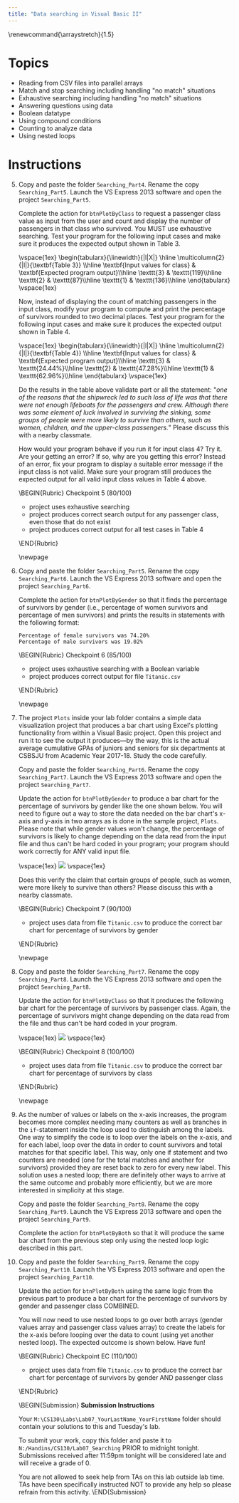 ```yaml
---
title: "Data searching in Visual Basic II"
---
```


\renewcommand{\arraystretch}{1.5}

# Topics
* Reading from CSV files into parallel arrays
* Match and stop searching including handling "no match" situations
* Exhaustive searching including handling "no match" situations
* Answering questions using data
* Boolean datatype
* Using compound conditions
* Counting to analyze data
* Using nested loops

# Instructions
5. Copy and paste the folder `Searching_Part4`. Rename the copy
   `Searching_Part5`. Launch the VS Express 2013 software and open the project
   `Searching_Part5`.

   Complete the action for `btnPlotByClass` to request a passenger class value
   as input from the user and count and display the number of passengers in that
   class who survived. You MUST use exhaustive searching. Test your program for
   the following input cases and make sure it produces the expected output shown
   in Table 3.

   \vspace{1ex}
   \begin{tabularx}{\linewidth}{|l|X|}
    \hline
    \multicolumn{2}{|l|}{\textbf{Table 3}}
    \\\hline
    \textbf{Input values for class} & \textbf{Expected program output}\\\hline
    \texttt{3} & \texttt{119}\\\hline
    \texttt{2} & \texttt{87}\\\hline
    \texttt{1} & \texttt{136}\\\hline
   \end{tabularx}
   \vspace{1ex}

   Now, instead of displaying the count of matching passengers in the input
   class, modify your program to compute and print the percentage of survivors
   rounded to two decimal places. Test your program for the following input
   cases and make sure it produces the expected output shown in Table 4.

   \vspace{1ex}
   \begin{tabularx}{\linewidth}{|l|X|}
    \hline
    \multicolumn{2}{|l|}{\textbf{Table 4}}
    \\\hline
    \textbf{Input values for class} &
      \textbf{Expected program output}\\\hline 
    \texttt{3} & \texttt{24.44\%}\\\hline
    \texttt{2} & \texttt{47.28\%}\\\hline
    \texttt{1} & \texttt{62.96\%}\\\hline
   \end{tabularx}
   \vspace{1ex}

   Do the results in the table above validate part or all the statement: "*one
   of the reasons that the shipwreck led to such loss of life was that there
   were not enough lifeboats for the passengers and crew. Although there was
   some element of luck involved in surviving the sinking, some groups of people
   were more likely to survive than others, such as women, children, and the
   upper-class passengers.*" Please discuss this with a nearby classmate.

   How would your program behave if you run it for input class 4? Try it. Are
   your getting an error? If so, why are you getting this error? Instead of an
   error, fix your program to display a suitable error message if the input
   class is not valid. Make sure your program still produces the expected output
   for all valid input class values in Table 4 above.

   \BEGIN{Rubric}
   Checkpoint 5 (80/100)
   * project uses exhaustive searching
   * project produces correct search output for any passenger class, even those
     that do not exist
   * project produces correct output for all test cases in Table 4

   \END{Rubric}

   \newpage

1. Copy and paste the folder `Searching_Part5`. Rename the copy
   `Searching_Part6`. Launch the VS Express 2013 software and open the project
   `Searching_Part6`.

   Complete the action for `btnPlotByGender` so that it finds the percentage of
   survivors by gender (i.e., percentage of women survivors and percentage of
   men survivors) and prints the results in statements with the following
   format:

   ```
   Percentage of female survivors was 74.20%
   Percentage of male survivors was 19.02%
   ```

   \BEGIN{Rubric}
   Checkpoint 6 (85/100)
   * project uses exhaustive searching with a Boolean variable
   * project produces correct output for file `Titanic.csv`

   \END{Rubric}

   \newpage

1. The project `Plots` inside your lab folder contains a simple data
   visualization project that produces a bar chart using Excel's plotting
   functionality from within a Visual Basic project. Open this project and run
   it to see the output it produces&mdash;by the way, this is the actual average
   cumulative GPAs of juniors and seniors for six departments at CSBSJU from
   Academic Year 2017-18.  Study the code carefully.

   Copy and paste the folder `Searching_Part6`. Rename the copy
   `Searching_Part7`. Launch the VS Express 2013 software and open the project
   `Searching_Part7`.

   Update the action for `btnPlotByGender` to produce a bar chart for the
   percentage of survivors by gender like the one shown below. You will need to
   figure out a way to store the data needed on the bar chart's x-axis and
   y-axis in two arrays as is done in the sample project, `Plots`. Please note
   that while gender values won't change, the percentage of survivors is likely
   to change depending on the data read from the input file and thus can't be
   hard coded in your program; your program should work correctly for ANY valid
   input file.

   \vspace{1ex}
   ![](pic1.png)
   \vspace{1ex}

   Does this verify the claim that certain groups of people, such as women, were
   more likely to survive than others? Please discuss this with a nearby
   classmate.

   \BEGIN{Rubric}
   Checkpoint 7 (90/100)
   * project uses data from file `Titanic.csv` to produce the correct bar chart
     for percentage of survivors by gender

   \END{Rubric}

   \newpage

1. Copy and paste the folder `Searching_Part7`. Rename the copy
   `Searching_Part8`. Launch the VS Express 2013 software and open the project
   `Searching_Part8`.

   Update the action for `btnPlotByClass` so that it produces the following bar
   chart for the percentage of survivors by passenger class. Again, the
   percentage of survivors might change depending on the data read from the file
   and thus can't be hard coded in your program.

   \vspace{1ex}
   ![](pic2.png)
   \vspace{1ex}

   \BEGIN{Rubric}
   Checkpoint 8 (100/100)
   * project uses data from file `Titanic.csv` to produce the correct bar chart
     for percentage of survivors by class

   \END{Rubric}

   \newpage

1. As the number of values or labels on the x-axis increases, the program
   becomes more complex needing many counters as well as branches in the
   `if`-statement inside the loop used to distinguish among the labels. One way
   to simplify the code is to loop over the labels on the x-axis, and for each
   label, loop over the data in order to count survivors and total matches for
   that specific label. This way, only one if statement and two counters are
   needed (one for the total matches and another for survivors) provided they
   are reset back to zero for every new label. This solution uses a nested loop;
   there are definitely other ways to arrive at the same outcome and probably
   more efficiently, but we are more interested in simplicity at this stage.

   Copy and paste the folder `Searching_Part8`. Rename the copy
   `Searching_Part9`. Launch the VS Express 2013 software and open the project
   `Searching_Part9`.

   Complete the action for `btnPlotByBoth` so that it will produce the same bar
   chart from the previous step only using the nested loop logic described in
   this part.

1. Copy and paste the folder `Searching_Part9`. Rename the copy
   `Searching_Part10`. Launch the VS Express 2013 software and open the project
   `Searching_Part10`.

   Update the action for `btnPlotByBoth` using the same logic from the previous
   part to produce a bar chart for the percentage of survivors by gender and
   passenger class COMBINED. 

   You will now need to use nested loops to go over both arrays (gender values
   array and passenger class values array) to create the labels for the x-axis
   before looping over the data to count (using yet another nested loop). The
   expected outcome is shown below. Have fun!

   \BEGIN{Rubric}
   Checkpoint EC (110/100)
   * project uses data from file `Titanic.csv` to produce the correct bar chart
     for percentage of survivors by gender AND passenger class

   \END{Rubric}

   \BEGIN{Submission}
   **Submission Instructions**

   Your `M:\CS130\Labs\Lab07_YourLastName_YourFirstName` folder should contain
   your solutions to this and Tuesday's lab.

   To submit your work, copy this folder and paste it to
   `N:/Handins/CS130/Lab07_Searching` PRIOR to midnight tonight. Submissions
   received after 11:59pm tonight will be considered late and will receive a
   grade of 0.

   You are not allowed to seek help from TAs on this lab outside lab time. TAs
   have been specifically instructed NOT to provide any help so please refrain
   from this activity.
   \END{Submission}
